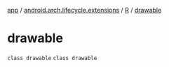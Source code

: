 [app](../../../index.md) / [android.arch.lifecycle.extensions](../../index.md) / [R](../index.md) / [drawable](./index.md)

# drawable

`class drawable`
`class drawable`